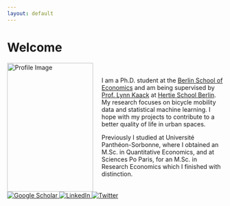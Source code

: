 ```yaml
---
layout: default
---
```

# Welcome

<div style="display: flex; align-items: center;">
    <img src="assets/KaiserSilke_profil.JPG" alt="Profile Image" width="200" height="300" style="margin-right: 20px;">
    <div>
        <p>
            I am a Ph.D. student at the <a href="https://berlinschoolofeconomics.de/home">Berlin School of Economics</a>  and am being supervised by
            <a href="https://lynnkaack.com/index.html">Prof. Lynn Kaack</a> at
            <a href="https://www.hertie-school.org/en/datasciencelab/people/profile/person/kaiser">Hertie School Berlin</a>.
            My research focuses on bicycle mobility data and statistical machine learning. I hope with my projects
            to contribute to a better quality of life in urban spaces.
        </p>
        <p>
            Previously I studied at Université Panthéon-Sorbonne, where I obtained an M.Sc. in Quantitative Economics,
            and at Sciences Po Paris, for an M.Sc. in Research Economics which I finished with distinction.
        </p>
    </div>
</div>

<a href="[https://scholar.google.com/citations/your-profile-id](https://scholar.google.de/citations?user=gcnnM8IAAAAJ&hl=de&oi=sra)">
  <img src="url-to-google-scholar-icon" alt="Google Scholar">
</a>

<a href="www.linkedin.com/in/silke-kaiser">
  <img src="url-to-linkedin-icon" alt="LinkedIn">
</a>

<a href="https://twitter.com/your-profile-id">
  <img src="url-to-twitter-icon" alt="Twitter">
</a>




